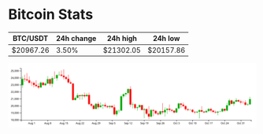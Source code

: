 # Bitcoin Stats

BTC/USDT|24h change|24h high|24h low|
|---|---|---|---|
|$20967.26|3.50%|$21302.05|$20157.86|

<img src="./chart.svg">
